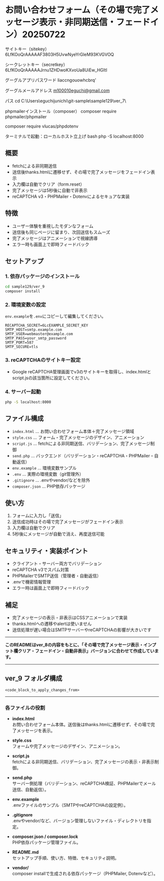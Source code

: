 # お問い合わせフォーム（その場で完了メッセージ表示・非同期送信・フェードイン）20250722

サイトキー（sitekey）
6LfKOoQrAAAAAF3803H5UvwNyeYrGleM93KVGVOQ

シークレットキー（secretkey）
6LfKOoQrAAAAAJrnu1ZHDwoKXvoUa8UiEw_HGItI

グーグルアプリパスワード
liaccngouowhcbrq'

グーグルメールアドレス
m100010eguchi@gmail.com

パス
cd C:\Users\eguchijunichi\git-sample\sample129\ver_7\

phpmailerインストール（composer）
composer require phpmailer/phpmailer

composer require vlucas/phpdotenv

ターミナルで起動：ローカルホスト立上げ
bash
php -S localhost:8000



## 概要
- fetchによる非同期送信
- 送信後thanks.htmlに遷移せず、その場で完了メッセージをフェードイン表示
- 入力欄は自動でクリア（form.reset）
- 完了メッセージは5秒後に自動で非表示
- reCAPTCHA v3・PHPMailer・Dotenvによるセキュアな実装

## 特徴
- ユーザー体験を重視したモダンなフォーム
- 送信後も同じページに留まり、次回送信もスムーズ
- 完了メッセージはアニメーションで視線誘導
- エラー時も画面上で即時フィードバック

## セットアップ

### 1. 依存パッケージのインストール
```bash
cd sample129/ver_9
composer install
```

### 2. 環境変数の設定
`env.example`を`.env`にコピーして編集してください。

```
RECAPTCHA_SECRET=6LcEXAMPLE_SECRET_KEY
SMTP_HOST=smtp.example.com
SMTP_USER=webmaster@example.com
SMTP_PASS=your_smtp_password
SMTP_PORT=587
SMTP_SECURE=tls
```

### 3. reCAPTCHAのサイトキー設定
- Google reCAPTCHA管理画面でv3のサイトキーを取得し、index.htmlとscript.jsの該当箇所に設定してください。

### 4. サーバー起動
```bash
php -S localhost:8000
```

## ファイル構成
- `index.html` ... お問い合わせフォーム本体＋完了メッセージ領域
- `style.css` ... フォーム・完了メッセージのデザイン、アニメーション
- `script.js` ... fetchによる非同期送信、バリデーション、完了メッセージ制御
- `send.php` ... バックエンド（バリデーション・reCAPTCHA・PHPMailer・自動返信）
- `env.example` ... 環境変数サンプル
- `.env` ... 実際の環境変数（git管理外）
- `.gitignore` ... .envやvendor/などを除外
- `composer.json` ... PHP依存パッケージ

## 使い方
1. フォームに入力し「送信」
2. 送信成功時はその場で完了メッセージがフェードイン表示
3. 入力欄は自動でクリア
4. 5秒後にメッセージが自動で消え、再度送信可能

## セキュリティ・実装ポイント
- クライアント・サーバー両方でバリデーション
- reCAPTCHA v3でスパム対策
- PHPMailerでSMTP送信（管理者・自動返信）
- .envで機密情報管理
- エラー時は画面上で即時フィードバック

## 補足
- 完了メッセージの表示・非表示はCSSアニメーションで実装
- thanks.htmlへの遷移やalertは使いません
- 送信処理が遅い場合はSMTPサーバーやreCAPTCHAの影響が大きいです

---

**このREADMEはver_8の内容をもとに、「その場で完了メッセージ表示・インプット欄クリア・フェードイン・自動非表示」バージョンに合わせて作成しています。** 

---

## ver_9 フォルダ構成

```
<code_block_to_apply_changes_from>
```

---

### 各ファイルの役割

- **index.html**  
  お問い合わせフォーム本体。送信後はthanks.htmlに遷移せず、その場で完了メッセージを表示。

- **style.css**  
  フォームや完了メッセージのデザイン、アニメーション。

- **script.js**  
  fetchによる非同期送信、バリデーション、完了メッセージの表示・非表示制御。

- **send.php**  
  サーバー側処理（バリデーション、reCAPTCHA検証、PHPMailerでメール送信、自動返信）。

- **env.example**  
  .envファイルのサンプル（SMTPやreCAPTCHAの設定例）。

- **.gitignore**  
  .envやvendor/など、バージョン管理しないファイル・ディレクトリを指定。

- **composer.json / composer.lock**  
  PHP依存パッケージ管理ファイル。

- **README.md**  
  セットアップ手順、使い方、特徴、セキュリティ説明。

- **vendor/**  
  composer installで生成される依存パッケージ（PHPMailer, Dotenvなど）。